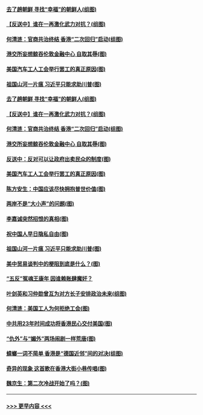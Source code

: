 #### [去了趟朝鲜 寻找“幸福”的朝鲜人(组图)](../pages/p4/907939.md?t=09200422) 
#### [【反送中】谁在一再激化武力对抗？(组图)](../pages/p4/907935.md?t=09200422) 
#### [何清涟：官商共治终结 香港“二次回归”启动(组图)](../pages/p4/907931.md?t=09200422) 
#### [港交所妄想鲸吞伦敦金融中心 自取其辱(图)](../pages/p4/907926.md?t=09200422) 
#### [美国汽车工人工会举行罢工的真正原因(图)](../pages/p4/907906.md?t=09200422) 
#### [祖国山河一片瘟 习近平只能求助川普(图)](../pages/p4/907796.md?t=09200422) 
#### [去了趟朝鲜 寻找“幸福”的朝鲜人(组图)](../pages/p4/907939.md?t=09200422) 
#### [【反送中】谁在一再激化武力对抗？(组图)](../pages/p4/907935.md?t=09200422) 
#### [何清涟：官商共治终结 香港“二次回归”启动(组图)](../pages/p4/907931.md?t=09200422) 
#### [港交所妄想鲸吞伦敦金融中心 自取其辱(图)](../pages/p4/907926.md?t=09200422) 
#### [反送中：反对可以让政府出卖民众的制度(图)](../pages/p4/907923.md?t=09200422) 
#### [美国汽车工人工会举行罢工的真正原因(图)](../pages/p4/907906.md?t=09200422) 
#### [陈方安生：中国应该尽快拥抱普世价值(图)](../pages/p4/907826.md?t=09200422) 
#### [两岸不是“大小声”的问题(图)](../pages/p4/907825.md?t=09200422) 
#### [李嘉诚突然招恨的真相(图)](../pages/p4/907799.md?t=09200422) 
#### [祝中国人早日隐私自由(图)](../pages/p4/907797.md?t=09200422) 
#### [祖国山河一片瘟 习近平只能求助川普(图)](../pages/p4/907796.md?t=09200422) 
#### [美中贸易谈判中的梗阻到底是什么？(图)](../pages/p4/907791.md?t=09200422) 
#### [“五反”冤魂王康年 因谁赖账肆魔奸？](../pages/p4/907787.md?t=09200422) 
#### [叶剑英和习仲勋曾互为对方长子安排政治未来(组图)](../pages/p4/907786.md?t=09200422) 
#### [何清涟：美国工人为何拒绝工会(图)](../pages/p4/907701.md?t=09200422) 
#### [中共用23年时间成功将香港民心交付美国(图)](../pages/p4/907698.md?t=09200422) 
#### [“仇外”与“媚外”两场闹剧一样荒唐(图)](../pages/p4/907689.md?t=09200422) 
#### [蟑螂一词不简单 香港是“德国近邻”间的对决(组图)](../pages/p4/907618.md?t=09200422) 
#### [奇异的现象 这首歌在香港大街小巷传唱(图)](../pages/p4/907583.md?t=09200422) 
#### [魏京生：第二次冷战开始了吗？(图)](../pages/p4/907581.md?t=09200422) 

----
#### [ >>> 更早内容 <<< ](../indexes/p4-earlier.md)
